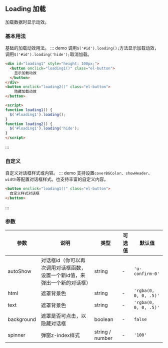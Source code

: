 ## Loading 加载
加载数据时显示动效。

### 基本用法
基础的加载动效用法。
::: demo 调用`$('#id').loading();`方法显示加载动效，调用`$('#id').loading('hide');`取消加载。

```html
<div id="loading1" style="height: 100px;">
  <button onclick="loading1()" class="el-button">
    显示加载动效
  </button>
</div>
<button onclick="loading2()" class="el-button">
    隐藏加载动效
</button>

<script>
function loading1() {
  $('#loading1').loading();
}
function loading2() {
  $('#loading1').loading('hide');
}
</script>
```
:::

### 自定义
自定义对话框样式或内容。
::: demo 支持设置`coverBGColor`、`showHeader`、`width`等配置对话框样式。也支持丰富的自定义内容。

```html
<button onclick="loading1()" class="el-button">
  自定义样式对话框
</button>
```
:::

### 参数
| 参数      | 说明          | 类型      | 可选值                           | 默认值  |
|---------- |-------------- |---------- |--------------------------------  |-------- |
| autoShow     | 对话框id（你可以再次调用对话框函数，设置一个新id值，来弹出一个新的对话框） | string | - | `'u-confirm-0'` |
| html | 遮罩背景色 | string | - | `'rgba(0, 0, 0, .5)'` |
| text | 遮罩背景色 | string | - | `'rgba(0, 0, 0, .5)'` |
| background | 遮罩是否可点击，以隐藏对话框 | boolean | - | `false` |
| spinner | 弹窗z-index样式 | string / number | - | `'100'` |
